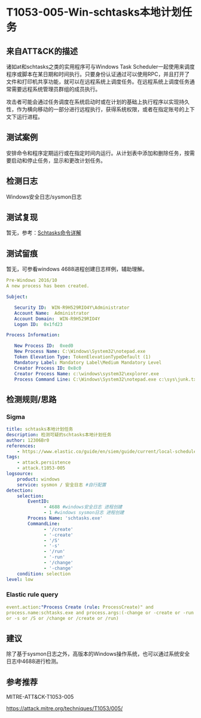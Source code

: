 # T1053-005-Win-schtasks本地计划任务

## 来自ATT&CK的描述

诸如at和schtasks之类的实用程序可与Windows Task Scheduler一起使用来调度程序或脚本在某日期和时间执行。只要身份认证通过可以使用RPC，并且打开了文件和打印机共享功能，就可以在远程系统上调度任务。在远程系统上调度任务通常需要远程系统管理员群组的成员执行。

攻击者可能会通过任务调度在系统启动时或在计划的基础上执行程序以实现持久性，作为横向移动的一部分进行远程执行，获得系统权限，或者在指定账号的上下文下运行进程。

## 测试案例

安排命令和程序定期运行或在指定时间内运行。从计划表中添加和删除任务，按需要启动和停止任务，显示和更改计划任务。

## 检测日志

Windows安全日志/sysmon日志

## 测试复现

暂无，参考：[Schtasks命令详解](https://www.cnblogs.com/daimaxuejia/p/12957644.html)

## 测试留痕

暂无，可参看windows 4688进程创建日志样例，辅助理解。

```yml
Pre-Windows 2016/10
A new process has been created.

Subject:

   Security ID:  WIN-R9H529RIO4Y\Administrator
   Account Name:  Administrator
   Account Domain:  WIN-R9H529RIO4Y
   Logon ID:  0x1fd23

Process Information:

   New Process ID:  0xed0
   New Process Name: C:\Windows\System32\notepad.exe
   Token Elevation Type: TokenElevationTypeDefault (1)
   Mandatory Label: Mandatory Label\Medium Mandatory Level
   Creator Process ID: 0x8c0
   Creator Process Name: c:\windows\system32\explorer.exe
   Process Command Line: C:\Windows\System32\notepad.exe c:\sys\junk.txt
```

## 检测规则/思路

### Sigma

```yml
title: schtasks本地计划任务
description: 检测可疑的schtasks本地计划任务
author: 12306Br0
references:
    - https://www.elastic.co/guide/en/siem/guide/current/local-scheduled-task-commands.html
tags:
    - attack.persistence
    - attack.t1053-005
logsource:
    product: windows
    service: sysmon / 安全日志 #自行配置
detection:
    selection:
        EventID: 
              - 4688 #windows安全日志 进程创建
              - 1 #windows sysmon日志 进程创建
        Process Name: 'schtasks.exe'
        CommandLine: 
              - '/create'
              - '-create'
              - '/S'
              - '-s'
              - '/run'
              - '-run'
              - '/change'
              - '-change'
    condition: selection
level: low
```

### Elastic rule query

```yml
event.action:"Process Create (rule: ProcessCreate)" and
process.name:schtasks.exe and process.args:(-change or -create or -run
or -s or /S or /change or /create or /run)
```

## 建议

除了基于sysmon日志之外，高版本的Windows操作系统，也可以通过系统安全日志中4688进行检测。

## 参考推荐

MITRE-ATT&CK-T1053-005

<https://attack.mitre.org/techniques/T1053/005/>
